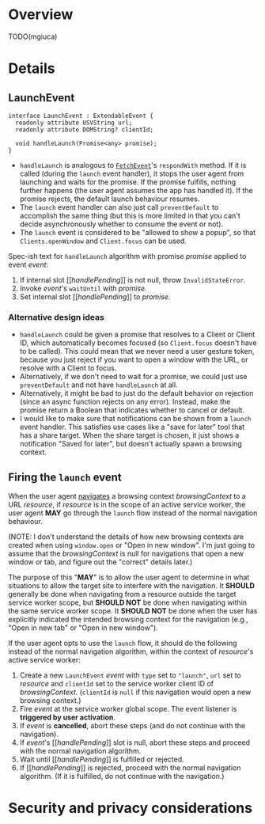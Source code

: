 # Overview

TODO(mgiuca)

# Details

## LaunchEvent

    interface LaunchEvent : ExtendableEvent {
      readonly attribute USVString url;
      readonly attribute DOMString? clientId;

      void handleLaunch(Promise<any> promise);
    }

* `handleLaunch` is analogous to
  [`FetchEvent`](https://www.w3.org/TR/service-workers-1/#fetch-event-section)'s
  `respondWith` method. If it is called (during the `launch` event handler), it
  stops the user agent from launching and waits for the promise. If the promise
  fulfills, nothing further happens (the user agent assumes the app has handled
  it). If the promise rejects, the default launch behaviour resumes.
* The `launch` event handler can also just call `preventDefault` to accomplish
  the same thing (but this is more limited in that you can't decide
  asynchronously whether to consume the event or not).
* The `launch` event is considered to be "allowed to show a popup", so that
  `Clients.openWindow` and `Client.focus` can be used.

Spec-ish text for `handleLaunch` algorithm with promise *promise* applied to
event *event*:

1. If internal slot [[*handlePending*]] is not null, throw `InvalidStateError`.
2. Invoke *event*'s `waitUntil` with *promise*.
3. Set internal slot [[*handlePending*]] to *promise*.

### Alternative design ideas

* `handleLaunch` could be given a promise that resolves to a Client or Client
  ID, which automatically becomes focused (so `Client.focus` doesn't have to be
  called). This could mean that we never need a user gesture token, because you
  just reject if you want to open a window with the URL, or resolve with a
  Client to focus.
* Alternatively, if we don't need to wait for a promise, we could just use
  `preventDefault` and not have `handleLaunch` at all.
* Alternatively, it might be bad to just do the default behavior on rejection
  (since an async function rejects on any error). Instead, make the promise
  return a Boolean that indicates whether to cancel or default.
* I would like to make sure that notifications can be shown from a `launch`
  event handler. This satisfies use cases like a "save for later" tool that has
  a share target. When the share target is chosen, it just shows a notification
  "Saved for later", but doesn't actually spawn a browsing context.

## Firing the `launch` event

When the user agent [navigates](https://html.spec.whatwg.org/#navigate) a
browsing context *browsingContext* to a URL *resource*, if *resource* is in the
scope of an active service worker, the user agent **MAY** go through the
`launch` flow instead of the normal navigation behaviour.

(NOTE: I don't understand the details of how new browsing contexts are created
when using `window.open` or "Open in new window". I'm just going to assume that
the *browsingContext* is null for navigations that open a new window or tab, and
figure out the "correct" details later.)

The purpose of this "**MAY**" is to allow the user agent to determine in what
situations to allow the target site to interfere with the navigation. It
**SHOULD** generally be done when navigating from a resource outside the target
service worker scope, but **SHOULD NOT** be done when navigating within the same
service worker scope. It **SHOULD NOT** be done when the user has explicitly
indicated the intended browsing context for the navigation (e.g., "Open in new
tab" or "Open in new window").

If the user agent opts to use the `launch` flow, it should do the following
instead of the normal navigation algorithm, within the context of *resource*'s
active service worker:

1. Create a new `LaunchEvent` *event* with `type` set to `"launch"`, `url` set
   to *resource* and `clientId` set to the service worker client ID of
   *browsingContext*. (`clientId` is `null` if this navigation would open a new
   browsing context.)
2. Fire *event* at the service worker global scope. The event listener is
   **triggered by user activation**.
3. If *event* is **cancelled**, abort these steps (and do not continue with the
   navigation).
4. If *event*'s [[*handlePending*]] slot is null, abort these steps and proceed
   with the normal navigation algorithm.
5. Wait until [[*handlePending*]] is fulfilled or rejected.
6. If [[*handlePending*]] is rejected, proceed with the normal navigation
   algorithm. (If it is fulfilled, do not continue with the navigation.)

# Security and privacy considerations


